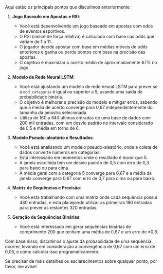 Aqui estão os principais pontos que discutimos anteriormente:

1. **Jogo Baseado em Apostas e RSI**:
   - Você está desenvolvendo um jogo baseado em apostas com odds de eventos esportivos.
   - O RSI (índice de força relativa) é calculado com base nas odds que variam de 1 a 11.
   - O jogador decide apostar com base em médias móveis de odds anteriores e ganha ou perde pontos com base na precisão das apostas.
   - O objetivo é maximizar o acerto médio de aproximadamente 67% no jogo.

2. **Modelo de Rede Neural LSTM**:
   - Você está ajustando um modelo de rede neural LSTM para prever se a `odd_categoria` é igual ou superior a 5, usando uma saída de probabilidade binária.
   - O objetivo é melhorar a precisão do modelo e mitigar erros, sabendo que a média de acerto converge para 0,67 independentemente do tamanho da amostra selecionada.
   - Utiliza de 160 a 640 últimas entradas de uma base de dados com 200 mil entradas, com um desvio padrão no intervalo considerado de 0,5 e média em torno de 6.

3. **Modelo Pseudo-aleatório e Resultados**:
   - Você está analisando um modelo pseudo-aleatório, onde a coleta de dados converte números em categorias.
   - Está interessado em momentos onde o resultado é maior que 5.
   - A janela escolhida tem um desvio padrão de 0,5 com erro de 0,3 para baixo ou para cima.
   - A média geral com a categoria 5 converge para 0,67 e a média da janela converge para 0,67 com erro de 0,7 para cima ou para baixo.

4. **Matriz de Sequências e Previsão**:
   - Você está trabalhando com uma matriz onde cada sequência possui 480 entradas, e está planejando utilizar as primeiras 160 entradas para prever as restantes 320 entradas.

5. **Geração de Sequências Binárias**:
   - Você está interessado em gerar sequências binárias de comprimento 200 que tenham uma média de 0,67 e um erro de ±0,8.

Com base nisso, discutimos o ajuste da probabilidade de uma sequência ocorrer, levando em consideração a convergência de 0,67 com um erro de 0,05, e como calcular isso programaticamente.

Se precisar de mais detalhes ou esclarecimentos sobre qualquer ponto, por favor, me avise!

